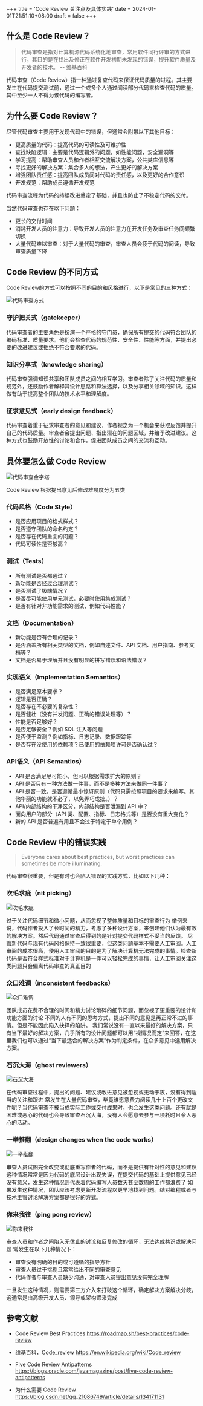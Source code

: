 +++
title = 'Code Review 关注点及具体实践'
date = 2024-01-01T21:51:10+08:00
draft = false
+++

## 什么是 Code Review？

> 代码审查是指对计算机源代码系统化地审查，常用软件同行评审的方式进行，其目的是在找出及修正在软件开发初期未发现的错误，提升软件质量及开发者的技术。 -- 维基百科

代码审查（Code Review）指一种通过复查代码来保证代码质量的过程。其主要发生在代码提交测试前，通过一个或多个人通过阅读部分代码来检查代码的质量。其中至少一人不得为该代码的编写者。

## 为什么要 Code Review？

尽管代码审查主要用于发现代码中的错误，但通常会附带以下其他目标：

* 更高质量的代码：提高代码的可读性及可维护性
* 查找缺陷逻辑：主要是代码逻辑外的问题，如性能问题，安全漏洞等
* 学习提高：帮助审查人员和作者相互交流解决方案，公共类库信息等
* 寻找更好的解决方案：集合多人的想法，产生更好的解决方案
* 增强团队责任感：提高团队成员间对代码的责任感，以及更好的合作意识
* 开发规范：帮助成员遵循开发规范

代码审查流程为代码的持续改进奠定了基础，并且也防止了不稳定代码的交付。

当然代码审查也存在以下问题：

* 更长的交付时间
* 消耗开发人员的注意力：导致开发人员的注意力在开发任务及审查任务间频繁切换
* 大量代码难以审查：对于大量代码的审查，审查人员会疲于代码的阅读，导致审查质量下降

## Code Review 的不同方式

Code Review的方式可以按照不同的目的和风格进行，以下是常见的三种方式：

![代码审查方式](./images/Code%20Review%20方式.png)

### 守护把关式（gatekeeper）

代码审查者的主要角色是扮演一个严格的守门员，确保所有提交的代码符合团队的编码标准、质量要求。他们会检查代码的规范性、安全性、性能等方面，并提出必要的改进建议或拒绝不符合要求的代码。

### 知识分享式（knowledge sharing）

代码审查强调知识共享和团队成员之间的相互学习。审查者除了关注代码的质量和规范外，还鼓励作者解释其设计思路和算法选择，以及分享相关领域的知识。这样做有助于提高整个团队的技术水平和理解度。

### 征求意见式（early design feedback）

代码审查着重于征求审查者的意见和建议，作者视之为一个机会来获取反馈并提升自己的代码质量。审查者会提出问题、指出潜在的问题区域，并给予改进建议。这种方式也鼓励开放性的讨论和合作，促进团队成员之间的交流和互动。

## 具体要怎么做 Code Review

![代码审查金字塔](./images/Code%20Review%20Pyramid.png)

Code Review 根据提出意见后修改难易度分为五类

### 代码风格（Code Style）

* 是否应用项目的格式样式？
* 是否遵守团队的命名约定？
* 是否存在代码重复的问题？
* 代码可读性是否够高？

### 测试（Tests）

* 所有测试是否都通过？
* 新功能是否经过合理测试？
* 是否测试了极端情况？
* 是否尽可能使用单元测试，必要时使用集成测试？
* 是否有针对非功能需求的测试，例如代码性能？

### 文档（Documentation）

* 新功能是否有合理的记录？
* 是否涵盖所有相关类型的文档，例如自述文件、API 文档、用户指南、参考文档等？
* 文档是否易于理解并且没有明显的拼写错误和语法错误？

### 实现语义（Implementation Semantics）

* 是否满足原本要求？
* 逻辑是否正确？
* 是否存在不必要的复杂性？
* 是否健壮（没有并发问题、正确的错误处理等）？
* 性能是否足够好？
* 是否足够安全？例如 SQL 注入等问题
* 是否便于监测？例如指标、日志记录、数据跟踪等
* 是否存在没使用的依赖项？已使用的依赖项许可是否确认过？

### API语义（API Semantics）

* API 是否满足尽可能小，但可以根据需求扩大的原则？
* API 是否只有一种方法做一件事，而不是多种方法来做同一件事？
* API 是否一致，是否遵循最小惊讶原则（代码只需按照项目的要求来编写。其他华丽的功能就不必了，以免弄巧成拙。）？
* API/内部结构的干净区分，内部结构是否泄漏到 API 中？
* 面向用户的部分（API 类、配置、指标、日志格式等）是否没有重大变化？
* 新的 API 是否普遍有用且不会过于特定于单个用例？

## Code Review 中的错误实践

> Everyone cares about best practices, but worst practices can sometimes be more illuminating.

代码审查很重要，但是有时也会陷入错误的实践方式，比如以下几种：

### 吹毛求疵（nit picking）

![吹毛求疵](./images/吹毛求疵.png)

过于关注代码细节和微小问题，从而忽视了整体质量和目标的审查行为
举例来说，代码作者投入了长时间的精力，考虑了多种设计方案，来创建他们认为最有效的解决方案。然后代码通过审查后得到的是针对提交代码样式不妥当的反馈。
尽管新代码与现有代码风格保持一致很重要，但这类问题基本不需要人工审阅。人工审阅的成本很高，使用人工审阅的目的是为了解决计算机无法完成的事情。检查新代码是否符合样式标准对于计算机是一件可以轻松完成的事情，让人工审阅关注这类问题只会偏离代码审查的真正目的

### 众口难调（inconsistent feedbacks）

![众口难调](./images/众口难调.png)

团队成员花费不合理的时间和精力讨论琐碎的细节问题，而忽视了更重要的设计和功能方面的讨论
不同的人有不同的思考方式，提出不同的意见是再正常不过的事情。但是不能因此陷入抉择的陷阱。
我们常说没有一直以来最好的解决方案，只有当下最好的解决方案，几乎所有的设计问题都可以用“视情况而定”来回答，在这里我们也可以通过“当下最适合的解决方案”作为判定条件，在众多意见中选用解决方案。

### 石沉大海（ghost reviewers）

![石沉大海](./images/石沉大海.png)

在代码审查过程中，提出的问题、建议或改进意见被忽视或无动于衷，没有得到适当的关注和跟进
常发生在大量代码审查，毕竟谁愿意费力阅读几十上百个更改文件呢？当代码审查不被当成实际工作或交付成果时，也会发生这类问题。还有就是困难或恶心的代码也会导致审查石沉大海，没有人会愿意去参与一项耗时且令人恶心的活动。

### 一举推翻（design changes when the code works）

![一举推翻](./images/一举推翻.png)

审查人员试图完全改变或彻底重写作者的代码，而不是提供有针对性的意见和建议
这种情况常常是因为代码的底层设计出现失误，在提交代码的基础上提供意见已经没有意义，发生这种情况则代表着代码编写人员数天甚至数周的工作都浪费了
如果发生这种情况，团队应该考虑更新开发流程以更早地找到问题。结对编程或者与技术主管讨论解决方案都是很好的方式。

### 你来我往（ping pong review）

![你来我往](./images/你来我往.png)

审查人员和作者之间陷入无休止的讨论和反复修改的循环，无法达成共识或解决问题
常发生在以下几种情况下：

* 审查没有明确的目的或可遵循的指导方针
* 审查人员过于挑剔且常常给出不同的审查意见
* 代码作者与审查人员缺少沟通，对审查人员提出意见没有完全理解

一旦发生这种情况，则需要第三方介入来打破这个循环，确定解决方案解决分歧，这通常是由高级开发人员、领导或架构师来完成

## 参考文献

* Code Review Best Practices <https://roadmap.sh/best-practices/code-review>

* 维基百科，Code_review <https://en.wikipedia.org/wiki/Code_review>

* Five Code Review Antipatterns <https://blogs.oracle.com/javamagazine/post/five-code-review-antipatterns>

* 为什么需要 Code Review <https://blog.csdn.net/qq_21086749/article/details/134171131>
